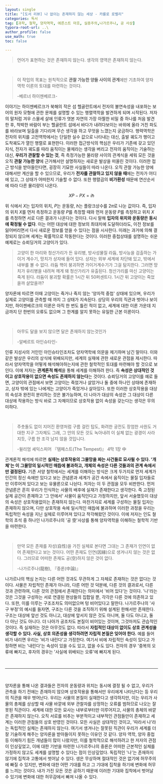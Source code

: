 ```yaml
---
layout: single
title: "[도서 리뷰] 나 없이는 존재하지 않는 세상 - 카를로 로벨리"
categories: 독서
tag: [과학, 철학, 양자역학, 에른스트 마흐, 실증주의,나가르주나, 공 사상]
typora-root-url: ..\
author_profile: false
use_math: true
toc: false

---
```




> 언어가 표현하는 것은 존재하지 않는다. 생각의 영역은 존재하지 않는다.



&nbsp;



> 이 작업의 목표는 원칙적으로 **관찰 가능한 양들 사이의 관계**에만 기초하여 양자 역학 이론의 토대를 마련하는 것이다. 
>
> -베르너 하이젠베르크-

 이야기는 하이젠베르크가 북해의 작은 섬 헬골란트에서 전자의 불연속성을 내포하는 보어의 원자 모형에 관한 문제를 설명할 수 있는 행렬역학을 발견하게 되며 시작된다. 저자의 말처럼 겨우 스물세 살에 인류가 엿본 자연의 가장 아찔한 비밀 중 하나를 처음 발견한 후, 척박한 바람이 부는 헬골란트 섬에서 바다가 내려다보이는 바위에 올라 거친 파도를 바라보며 일출을 기다리며 무슨 생각을 하고 무엇을 느꼈는지 궁금하다. 행력역학은 전자의 위치를 고전역학에서는 단일한 실수 값으로 나타내는 대신, 출발 궤도가 행이고 도착궤도가 열인 행렬로 표현한다. 이러한 접근방식의 핵심은 우리가 기존에 갖고 있던 지식, 전자가 궤도를 따라 움직이는 물체라는 생각을 버리고 전자의 움직이는 기술하는 대신, **우리가 관찰할 수 있는 것**, 즉 측정가능한 물리량 사이의 관계식을 세워 모든 것을 오직 **관찰 가능한 양**에 근거해서만 설명하자는 새로운 발상을 떠올린 것이다. 이러한 접근 방식을 받아들인다면, 굉장히 기묘한 사실들이 따라 나온다. 오직 관찰 가능한 양에 대해서만 계산을 할 수 있으므로, 우리가 **전자를 관찰하고 있지 않을 때**에는 전자가 어디에 있고, 그 상태가 어떠한지 기술할 수 없다. 또한 행렬곱의 **비가환성** 때문에 연산순서에 따라 다른 물리량이 나온다.


$$
XP - PX = i\hbar
$$


위 식에서 $X$는 입자의 위치, $P$는 운동량, $\hbar$는 플랑크상수를 $2\pi$로 나눈 값이다. 즉, 입자의 위치 $X$를 먼저 측정하고 운동량 $P$를 측정할 때와 먼저 운동량 $P$를 측정하고 위치 $X$를 측정하면 서로 다른 결과가 나온다는 것이다. 다시 말해 **입자의 위치와 운동량은 동시에 확정될 수 없다**. 이는 어떤 대상에 대한 정보의 최대치에 도달하더라도, 이전 정보를 잃어버리면서 다시 새로운 정보를 얻을 수 있다는 점을 시사한다. 미래는 과거에 의해 결정되지 않으며 세계는 확률적으로 작동한다는 것이다. 이러한 중첩상태를 설명하는 쉬운 예제로는 슈뢰딩거의 고양이가 있다.



>고양이 한 마리와 청산가리가 든 유리병, 방사성물질 라듐, 방사능을 검출하는 가이거 계수기, 망치가 상자에 들어 있다. 상자는 외부 세계에 차단돼 있고, 밖에서 내부를 볼 수 없다. 라듐 핵이 붕괴하면 가이거계수기가 그걸 탐지한다. 그러면 망치가 유리병을 내려쳐 깨게 돼 청산가리가 유출된다. 청산가리를 마신 고양이는 죽게 된다. 라듐이 붕괴할 확률은 1시간 뒤 50퍼센트다. 1시간 뒤 고양이는 죽었을까 살았을까?

 

양자론에 따르면 이때 고양이는 죽거나 죽지 않는 '양자적 중첩' 상태에 있으며, 우리가 실제로 고양이를 관측할 때 까지 그 상태가 지속된다.  상당히 우리의 직관과 벗어나 보이지만, 하이젠베르크의 이론은 아직 한 번도 틀린 적이 없고, 세계에 대한 이론 가운데 지금까지 단 한번의 오류도 없으며 그 한계를 알지 못하는 유일한 근본 이론이다.



&nbsp;



> 아무도 달을 보지 않으면 달은 존재하지 않는것인가
>
> -알베르트 아인슈타인-

 인류 지성사의 거인인 아인슈타인조차도 양자역학에 의문을 제기하며 남긴 말이다. 이와 같은 발상은 우리의 상식에 위배되지만,  세계의 실재에 관한 새로운 관점을 제시한다. 따라서 양자역학을 어떻게 해석해야하는지에 관한 철학적인 토대를 마련해야 할 것으로 보인다. 이에 저자는 **관계론적 해석**을 통해 세계를 이해하려 한다. 즉 **속성은 상대적인 것이고 상호작용이 없으면 속성도 존재하지 않는다**는 것이다. 슈뢰딩거의 고양이를 예로 들면,  고양이의 관점에서 보면 고양이는 죽었거나 살았거나 둘 중에 하나인 상태에 존재하고, 상자 밖에 있는 나에게는 고양이가 죽었거나 살아있다. 또한 이러한 상호작용을 대상의 속성과 완전히 분리하는 것은 불가능하며, 더 나아가 대상의 속성은 그 대상이 다른 대상에 작용하는 방식 바로 그 자체이므로 상호작용 없이 속성을 갖는다는 생각은 무의미하다.



&nbsp;



> 주춧돌도 없이 지어진 환영처럼 구름 걸린 탑도, 화려한 궁전도 장엄한 사원도 거대한 지구 그자체도 그래, 그 안의 모든 것도 녹아내려 이 실체 없는 광경이 사라지듯, 구름 한 조각 남지 않을 것입니다.
>
> -윌리엄 셰익스피어 『템페스트(The Tempest)』 4막 1장 中

관계론적 해석에 따르면 **실재는 상호작용의 그물망을 짜는 사건들로 묘사될 수 있다. '개체'는 이 그물망의 일시적인 매듭에 불과하고, 개체의 속성은 다른 것들과의 관계 속에서만 결정된다.** 기존 서양 철학에서는 세계를 이해하는 방식은 크게 두가지로 먼저 세계가 인간의 정신 속에만 있다고 보는 관념론과 세계가 공간 속에서 움직이는 물질 입자들로만 이루어져 있다고 보는 유물론으로 나뉜다. 저자는 이 두 관점을 모두 비판한다. 먼저 관념론은 흔히 우리가 인식하는 사물의 배후에 실재가 존재한다고 생각한다. 즉 고정된 실제 공간이 존재하고 '그 안에서' 사물이 움직인다고 가정하지만, 앞서 서술했듯이 대상의 속성은 상호작용없이는 존재하지 않는다. 마찬가지로 세계를 구성하는 물질 입자는 존재하지 않으며, 다만 상호작용 속에 일시적인 매듭에 불과하며 이러한 과정을 우리는 독립적인 속성을 지닌 실체로 이루어져 있다고 착각해왔던 것이다. 이에 저자는 인도 철학의 초석 중 하나인 나가르주나의 '공 空'사상를 통해 양자역학을 이해하는  철학적 기반을 마련한다.



&nbsp;



> 만약 모든 존재를 자성(自性)을 가진 실체로 본다면 그대는 그 존재가 인연이 없어 존재한다고 보는 것이다. 어떤 존재도 인연(因緣)으로 생겨나지 않는 것은 없다. 그러므로 어떠한 존재도 공(空)하지 않은 것이 없다.
>
> -나가르주나(龍樹), 『중론(中論)』 

나가르나의 핵심 논지는 다른 어떤 것과도 무관하게 그 자체로 존재하는 것은 없다는 것이다. 사물은 자립적인 존재가 아니라, 다른 어떤 것 덕분에, 다른 것의 결과로서, 다른 것과 관련하여, 다른 것의 관점에서 존재한다는 의미에서 '비어 있다'는 것이다. '나'라는 것은 그것을 구성하는 서로 연결된 현상들의 집합일 뿐, 각각은 다른 것에 의존하고 있다. 또한, 이를 이루는 구조조차도 의미없으며 텅 비어있다고 말한다. 나가르주나의 '사구 부정'의 예시를 들자면,  구조는 다른 것을 조직하기 위해 설계된 한해서만 존재한다. 구조는 대상에 앞선 것도 아니고, 대상에 앞서지 않은 것도 아니며, 둘 다도 아니고, 둘 다 아닌 것도 아니다. 더 나아가 공조차도 본질이 비어있는 것이며, 그것마저도 관습적인 것이다. 즉 실재하는 것은 아무것도 없다. 따라서 **자립적인 대상이 없이도 상호 관계성을 생각할 수 있다. 사실, 상호 의존성을 생각하려면 자립적 본질은 잊어야 한다.** 예를 들어 비가 내리면 우리는 '비가 내린다'고 가정한다. 여기서 비에 자립적인 속성이 있다고 가정하면 비는 '내린다'는 속성이 있을 수도 있고, 없을 수도 있다. 전자의 경우 '중복의 오류에 빠지고, 후자의 경우는 '사실에 위배되는 오류'에 빠지게 된다. 



&nbsp;

---

&nbsp;



양자론을 통해 나온 결과들은 전자의 운동량과 위치는 동시에 결정 될 수 없고, 우리가 관측을 하기 전에는 존재하지 않으며 상호작용을 통해서만 우리에게 나타난다는 등 우리의 직관을 매우 벗어난다. 우리는 사물의 본질이 실재한다고 생각하지만, 이는 우리가 사물의 총체를 상상할 때 사물 바깥에 외부 관찰자를 상정하는 오류를 범하므로 나오는 잘못된 직관이다. 세계에 대한 모든 묘사는 내부로부터만 이루어지고, 사물의 총체의 바깥은 존재하지 않는다. 오직 서로를 비추는 부분적이고 내부적인 관점들만이 존재하고 세계는 이러한 관점들의 상호 반영인 것이다.  모든 사실은 상대적인 것이고, '따라서 나'라는 독립적인 실체는 존재하지 않는다. 여기서 생겨나는 잘못된 직관이 우리가 세계를 더 잘 기술하게 해주는 양자론을 받아들이지 못하는 이유인 것 같다. 양자 역학, 양자 중첩등 이해하기 힘든 개념들이 많이 나왔지만, 이를 철학적으로 해석하려고 한 저자의 관점이 인상깊었고, 이에 대한 기반을 마련한 나가르주나의 중론은 어떠한 근본적인 실체를 가정하지 않고도 세계를 설명할 수 있다는 점이 인상깊었다. 독립적인 '나'는 존재하지 않기에 집착과 고통에서 벗어날 수 있다. 생은 무상하며 절대적인 것은 없기에 허무주의에 빠질 수 있지만, 변화에 대한 어떤 기대를 하고 그 기대에 집착을 하기에 변화에 허무를 느끼는 것이다. 내가 가진 모든 것은 공하기 때문에 이러한 기대와 집착에서 벗어날 수 있기에 변화에 대한 허무감에서 빠져 나올 수 있다.